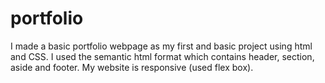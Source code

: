 # portfolio
I made a basic portfolio webpage as my first and basic project using html and CSS.
I  used the semantic html format which contains header, section, aside and footer.
My website is responsive (used flex box).
